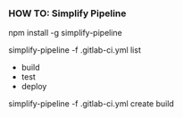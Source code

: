 ### HOW TO: Simplify Pipeline

npm install -g simplify-pipeline

simplify-pipeline -f .gitlab-ci.yml list

- build
- test
- deploy

simplify-pipeline -f .gitlab-ci.yml create build


